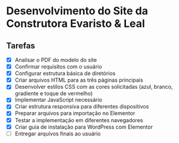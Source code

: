 # Desenvolvimento do Site da Construtora Evaristo & Leal

## Tarefas

- [x] Analisar o PDF do modelo do site
- [x] Confirmar requisitos com o usuário
- [x] Configurar estrutura básica de diretórios
- [x] Criar arquivos HTML para as três páginas principais
- [x] Desenvolver estilos CSS com as cores solicitadas (azul, branco, gradiente e toque de vermelho)
- [x] Implementar JavaScript necessário
- [x] Criar estrutura responsiva para diferentes dispositivos
- [x] Preparar arquivos para importação no Elementor
- [x] Testar a implementação em diferentes navegadores
- [x] Criar guia de instalação para WordPress com Elementor
- [ ] Entregar arquivos finais ao usuário
